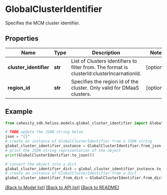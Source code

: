 # GlobalClusterIdentifier

Specifies the MCM cluster identifier.

## Properties

Name | Type | Description | Notes
------------ | ------------- | ------------- | -------------
**cluster_identifier** | **str** | List of Clusters Identifiers to filter from. The format is clusterId:clusterIncarnationId. | [optional] 
**region_id** | **str** | Specifies the region id of the cluster. Only valid for DMaaS clusters. | [optional] 

## Example

```python
from cohesity_sdk.helios.models.global_cluster_identifier import GlobalClusterIdentifier

# TODO update the JSON string below
json = "{}"
# create an instance of GlobalClusterIdentifier from a JSON string
global_cluster_identifier_instance = GlobalClusterIdentifier.from_json(json)
# print the JSON string representation of the object
print(GlobalClusterIdentifier.to_json())

# convert the object into a dict
global_cluster_identifier_dict = global_cluster_identifier_instance.to_dict()
# create an instance of GlobalClusterIdentifier from a dict
global_cluster_identifier_from_dict = GlobalClusterIdentifier.from_dict(global_cluster_identifier_dict)
```
[[Back to Model list]](../README.md#documentation-for-models) [[Back to API list]](../README.md#documentation-for-api-endpoints) [[Back to README]](../README.md)


